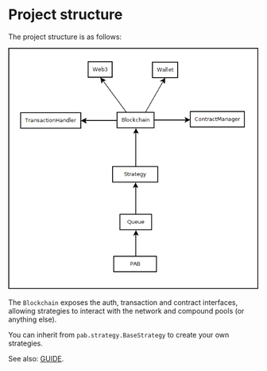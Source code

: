 # Project structure

The project structure is as follows:

![PyAutoBlockchain entities structure](docs/Entities.png)

The `Blockchain` exposes the auth, transaction and contract interfaces, allowing strategies to interact with the
network and compound pools (or anything else).

You can inherit from `pab.strategy.BaseStrategy` to create your own strategies. 

See also: [GUIDE](GUIDE.md).

